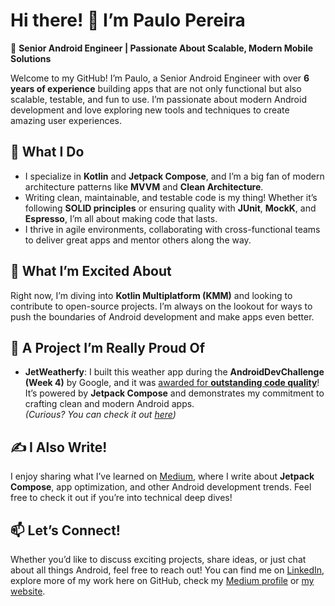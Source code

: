 # Hi there! 👋 I’m Paulo Pereira  
🎯 **Senior Android Engineer | Passionate About Scalable, Modern Mobile Solutions**

Welcome to my GitHub! I’m Paulo, a Senior Android Engineer with over **6 years of experience** building apps that are not only functional but also scalable, testable, and fun to use. I’m passionate about modern Android development and love exploring new tools and techniques to create amazing user experiences.  

## 💼 What I Do  
- I specialize in **Kotlin** and **Jetpack Compose**, and I’m a big fan of modern architecture patterns like **MVVM** and **Clean Architecture**.  
- Writing clean, maintainable, and testable code is my thing! Whether it’s following **SOLID principles** or ensuring quality with **JUnit**, **MockK**, and **Espresso**, I’m all about making code that lasts.  
- I thrive in agile environments, collaborating with cross-functional teams to deliver great apps and mentor others along the way.  

## 🚀 What I’m Excited About  
Right now, I’m diving into **Kotlin Multiplatform (KMM)** and looking to contribute to open-source projects. I’m always on the lookout for ways to push the boundaries of Android development and make apps even better.

## 🌟 A Project I’m Really Proud Of  
- **JetWeatherfy**: I built this weather app during the **AndroidDevChallenge (Week 4)** by Google, and it was [awarded for **outstanding code quality**](https://android-developers.googleblog.com/2021/05/androiddevchallenge-its-wrap.html#:~:text=Code%20quality%3A%20Paulo%20Pereira%20%2D%20JetWeatherfy)! It’s powered by **Jetpack Compose** and demonstrates my commitment to crafting clean and modern Android apps.  
*(Curious? You can check it out [here](https://github.com/pauloaapereira/AndroidDevChallenge_Week4_JetWeatherfy))*  

## ✍️ I Also Write!  
I enjoy sharing what I’ve learned on [Medium](https://medium.com/@pauloaapereira), where I write about **Jetpack Compose**, app optimization, and other Android development trends. Feel free to check it out if you’re into technical deep dives!

## 📫 Let’s Connect!  
Whether you’d like to discuss exciting projects, share ideas, or just chat about all things Android, feel free to reach out! You can find me on [LinkedIn](https://www.linkedin.com/in/paulo-pereira-001615153), explore more of my work here on GitHub, check my [Medium profile](https://medium.com/@pauloaapereira) or [my website](https://pauloaapereira.github.io/).
